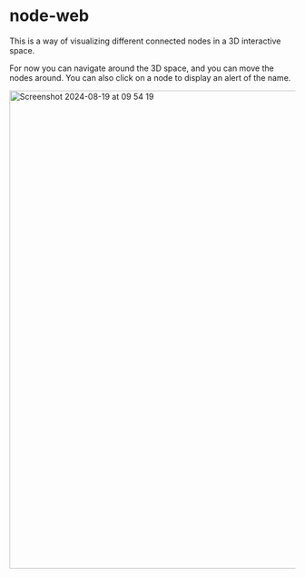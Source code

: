 # node-web
This is a way of visualizing different connected nodes in a 3D interactive space.

For now you can navigate around the 3D space, and you can move the nodes around. You can also click on a node to display an alert of the name.

<img width="843" alt="Screenshot 2024-08-19 at 09 54 19" src="https://github.com/user-attachments/assets/ca143cce-b9a1-45c6-b88e-686b3b016775">
